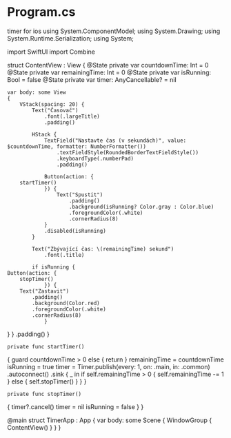 # Program.cs
timer for ios
using System.ComponentModel;
using System.Drawing;
using System.Runtime.Serialization;
using System;

import SwiftUI
import Combine

struct ContentView : View
{
    @State private var countdownTime: Int = 0
    @State private var remainingTime: Int = 0
    @State private var isRunning: Bool = false
    @State private var timer: AnyCancellable? = nil

    var body: some View
    {
        VStack(spacing: 20) {
            Text("Časovač")
                .font(.largeTitle)
                .padding()

            HStack {
                TextField("Nastavte čas (v sekundách)", value: $countdownTime, formatter: NumberFormatter())
                    .textFieldStyle(RoundedBorderTextFieldStyle())
                    .keyboardType(.numberPad)
                    .padding()

                Button(action: {
        startTimer()
                }) {
                    Text("Spustit")
                        .padding()
                        .background(isRunning? Color.gray : Color.blue)
                        .foregroundColor(.white)
                        .cornerRadius(8)
                }
                .disabled(isRunning)
            }

            Text("Zbývající čas: \(remainingTime) sekund")
                .font(.title)

            if isRunning {
    Button(action: {
        stopTimer()
                }) {
        Text("Zastavit")
            .padding()
            .background(Color.red)
            .foregroundColor(.white)
            .cornerRadius(8)
                }
}
        }
        .padding()
    }

    private func startTimer()
{
    guard countdownTime > 0 else { return }
    remainingTime = countdownTime
        isRunning = true
        timer = Timer.publish(every: 1, on: .main, in: .common)
            .autoconnect()
            .sink { _ in
                if self.remainingTime > 0 {
                    self.remainingTime -= 1
                } else
{
    self.stopTimer()
                }
            }
    }

    private func stopTimer()
{
    timer?.cancel()
        timer = nil
        isRunning = false
    }
}

@main
struct TimerApp : App
{
    var body: some Scene
    {
        WindowGroup
        {
            ContentView()
        }
    }
}

